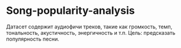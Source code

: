 # Song-popularity-analysis
Датасет содержит аудиофичи треков, такие как громкость, темп, тональность, акустичность, энергичность и т.п. Цель: предсказать популярность песни.
